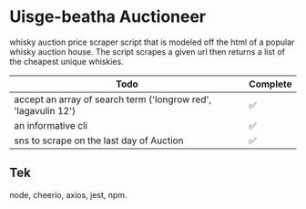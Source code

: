 # Uisge-beatha Auctioneer

whisky auction price scraper script that is modeled off the html of a popular whisky auction house. The script scrapes a given url then returns a list of the cheapest unique whiskies.

| Todo                                                           | Complete           |
| -------------------------------------------------------------- | ------------------ |
| accept an array of search term ('longrow red', 'lagavulin 12') | :white_check_mark: |
| an informative cli                                             | :white_check_mark: |
| sns to scrape on the last day of Auction                       | :white_check_mark: |

## Tek

node, cheerio, axios, jest, npm.

